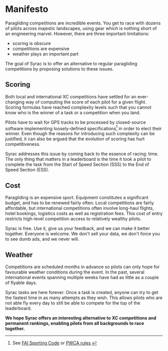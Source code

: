 # Manifesto

Paragliding competitions are incredible events. You get to race with dozens of pilots across majestic landscapes, using gear which is nothing short of an engineering marvel. However, there are three important limitations:

- scoring is obscure
- competitions are expensive
- weather plays an important part

The goal of Syrac is to offer an alternative to regular paragliding competitions by proposing solutions to these issues.

## Scoring

Both local and international XC competitions have settled for an ever-changing way of computing the score of each pilot for a given flight. Scoring formulas have reached complexity levels such that you cannot know who is the winner of a task or a competition when you land.

Pilots have to wait for GPS tracks to be processed by closed-source software implementing loosely-defined specifications[^1] in order to elect their winner. Even though the reasons for introducing such complexity can be justified, it can also be argued that the evolution of scoring has hurt competitiveness.

Syrac addresses this issue by coming back to the essence of racing: time. The only thing that matters in a leaderboard is the time it took a pilot to complete the task from the Start of Speed Section (SSS) to the End of Speed Section (ESS).

[^1]: See [FAI Sporting Code](https://www.fai.org/page/sporting-code-section-7) or [PWCA rules](https://pwca.org/rules).

## Cost

Paragliding is an expensive sport. Equipment constitutes a significant budget, and has to be renewed fairly often. Local competitions are fairly affordable, but international competitions often involve long-haul flights, hotel bookings, logistics costs as well as registration fees.
This cost of entry restricts high-level competition access to relatively wealthy pilots.

Syrac is free. Use it, give us your feedback, and we can make it better together. Everyone is welcome.
We don't sell your data, we don't force you to see dumb ads, and we never will.

## Weather

Competitions are scheduled months in advance so pilots can only hope for favourable weather conditions during the event. In the past, several international events spanning multiple weeks have had as little as a couple of flyable days.

Syrac tasks are here forever. Once a task is created, anyone can try to get the fastest time in as many attempts as they wish. This allows pilots who are not able fly every day to still be able to compete for the top of the leaderboard.

**We hope Syrac offers an interesting alternative to XC competitions and permanent rankings, enabling pilots from all backgrounds to race together.**
